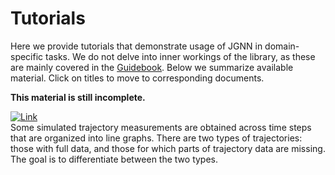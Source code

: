 # Tutorials

Here we provide tutorials that demonstrate usage of JGNN in domain-specific tasks.
We do not delve into inner workings of the library,
as these are mainly covered in the [Guidebook](https://mklab-iti.github.io/JGNN/).
Below we summarize available material. 
Click on titles to move to corresponding documents.

**This material is still incomplete.**

[![Link](https://img.shields.io/badge/Trajectory%20classification-0A5C36)](trajectories.md) <br>
Some simulated trajectory measurements are obtained across time steps
that are organized into line graphs. There are two types of trajectories:
those with full data, and those for which parts of trajectory data are missing.
The goal is to differentiate between the two types.

